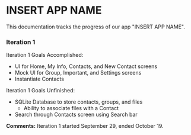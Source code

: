 # INSERT APP NAME

This documentation tracks the progress of our app "INSERT APP NAME".

### Iteration 1
Iteration 1 Goals Accomplished:
- UI for Home, My Info, Contacts, and New Contact screens
- Mock UI for Group, Important, and Settings screens
- Instantiate Contacts

Iteration 1 Goals Unfinished:
- SQLite Database to store contacts, groups, and files
  - Ability to associate files with a Contact
- Search through Contacts screen using Search bar

**Comments:**
Iteration 1 started September 29, ended October 19.
